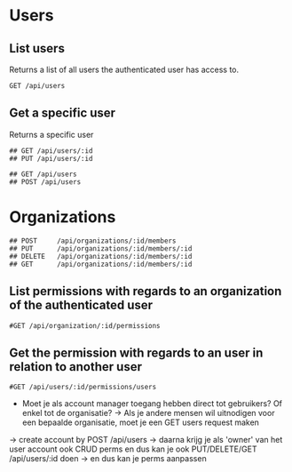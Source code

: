 # Users

## List users
Returns a list of all users the authenticated user has access to.

    GET /api/users

## Get a specific user
Returns a specific user 

    ## GET /api/users/:id
    ## PUT /api/users/:id 

    ## GET /api/users
    ## POST /api/users

# Organizations

    ## POST     /api/organizations/:id/members
    ## PUT      /api/organizations/:id/members/:id
    ## DELETE   /api/organizations/:id/members/:id
    ## GET      /api/organizations/:id/members/:id



## List permissions with regards to an organization of the authenticated user
    #GET /api/organization/:id/permissions 

## Get the permission with regards to an user in relation to another user
  
    #GET /api/users/:id/permissions/users



- Moet je als account manager toegang hebben direct tot gebruikers? Of enkel tot de organisatie?
  -> Als je andere mensen wil uitnodigen voor een bepaalde organisatie, moet je een GET users request maken


-> create account by POST /api/users
  -> daarna krijg je als 'owner' van het user account ook CRUD perms en dus kan je ook PUT/DELETE/GET /api/users/:id doen
    -> en dus kan je perms aanpassen
